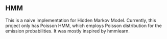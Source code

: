 ## HMM
This is a naive implementation for Hidden Markov Model.
Currently, this project only has Poisson HMM, which employs Poisson distribution for the emission probabilities.
It was mostly inspired by hmmlearn. 